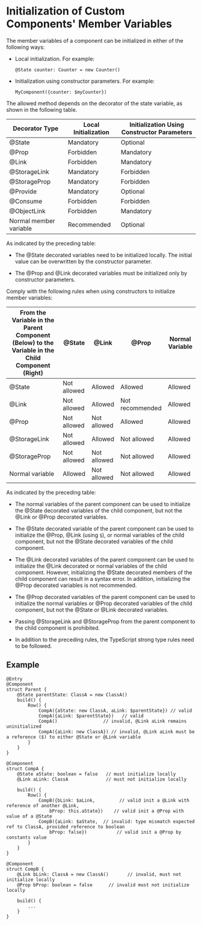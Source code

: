 # Initialization of Custom Components' Member Variables


The member variables of a component can be initialized in either of the following ways:


- Local initialization. For example:
  
  ```
  @State counter: Counter = new Counter()
  ```

- Initialization using constructor parameters. For example:
  
  ```
  MyComponent({counter: $myCounter})
  ```


The allowed method depends on the decorator of the state variable, as shown in the following table.


| Decorator Type | Local Initialization | Initialization Using Constructor Parameters |
| -------- | -------- | -------- |
| @State | Mandatory | Optional |
| @Prop | Forbidden | Mandatory |
| @Link | Forbidden | Mandatory |
| @StorageLink | Mandatory | Forbidden |
| @StorageProp | Mandatory | Forbidden |
| @Provide | Mandatory | Optional |
| @Consume | Forbidden | Forbidden |
| @ObjectLink | Forbidden | Mandatory |
| Normal member variable | Recommended | Optional |


As indicated by the preceding table:


- The @State decorated variables need to be initialized locally. The initial value can be overwritten by the constructor parameter.

- The @Prop and @Link decorated variables must be initialized only by constructor parameters.


Comply with the following rules when using constructors to initialize member variables:


| From the Variable in the Parent Component (Below) to the Variable in the Child Component (Right) | @State | @Link | @Prop | Normal Variable |
| -------- | -------- | -------- | -------- | -------- |
| @State | Not allowed | Allowed | Allowed | Allowed |
| @Link | Not allowed | Allowed | Not recommended | Allowed |
| @Prop | Not allowed | Not allowed | Allowed | Allowed |
| @StorageLink | Not allowed | Allowed | Not allowed | Allowed |
| @StorageProp | Not allowed | Not allowed | Not allowed | Allowed |
| Normal variable | Allowed | Not allowed | Not allowed | Allowed |


As indicated by the preceding table:


- The normal variables of the parent component can be used to initialize the @State decorated variables of the child component, but not the @Link or @Prop decorated variables.

- The @State decorated variable of the parent component can be used to initialize the @Prop, @Link (using `$`), or normal variables of the child component, but not the @State decorated variables of the child component.

- The @Link decorated variables of the parent component can be used to initialize the @Link decorated or normal variables of the child component. However, initializing the @State decorated members of the child component can result in a syntax error. In addition, initializing the @Prop decorated variables is not recommended.

- The @Prop decorated variables of the parent component can be used to initialize the normal variables or @Prop decorated variables of the child component, but not the @State or @Link decorated variables.

- Passing @StorageLink and @StorageProp from the parent component to the child component is prohibited.

- In addition to the preceding rules, the TypeScript strong type rules need to be followed.


## Example


```
@Entry
@Component
struct Parent {
    @State parentState: ClassA = new ClassA()
    build() {
        Row() {
            CompA({aState: new ClassA, aLink: $parentState}) // valid
            CompA({aLink: $parentState})   // valid
            CompA()                 // invalid, @Link aLink remains uninitialized
            CompA({aLink: new ClassA}) // invalid, @Link aLink must be a reference ($) to either @State or @Link variable
        }
    }
}

@Component
struct CompA {
    @State aState: boolean = false   // must initialize locally
    @Link aLink: ClassA              // must not initialize locally

    build() {
        Row() {
            CompB({bLink: $aLink,         // valid init a @Link with reference of another @Link,
                bProp: this.aState})    // valid init a @Prop with value of a @State
            CompB({aLink: $aState,  // invalid: type mismatch expected ref to ClassA, provided reference to boolean
                bProp: false})           // valid init a @Prop by constants value
        }
    }
}

@Component
struct CompB {
    @Link bLink: ClassA = new ClassA()       // invalid, must not initialize locally
    @Prop bProp: boolean = false      // invalid must not initialize locally

    build() {
        ...
    }
}
```
